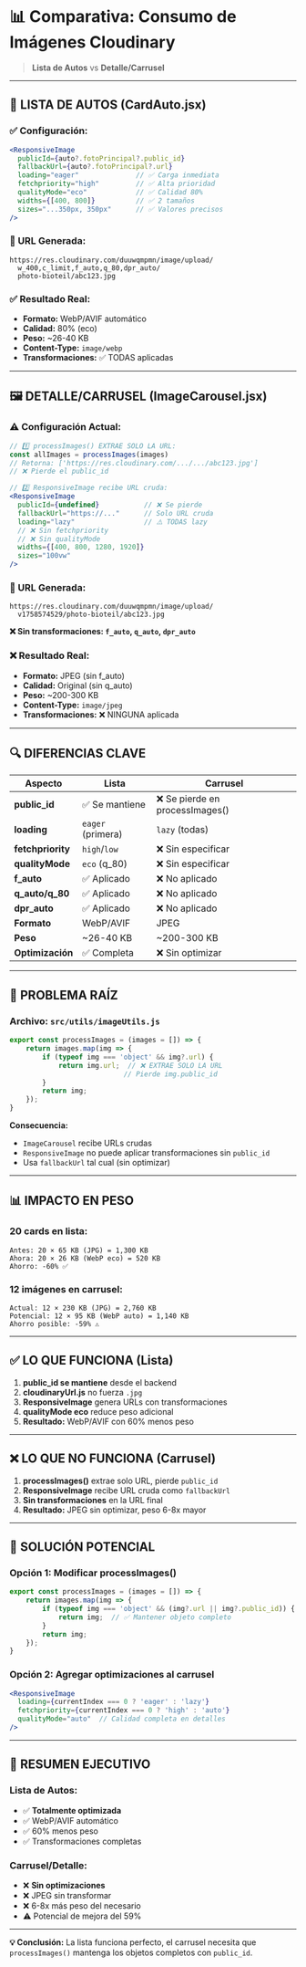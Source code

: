 # 📊 Comparativa: Consumo de Imágenes Cloudinary

> **Lista de Autos** vs **Detalle/Carrusel**

---

## 📱 **LISTA DE AUTOS** (CardAuto.jsx)

### **✅ Configuración:**

```jsx
<ResponsiveImage
  publicId={auto?.fotoPrincipal?.public_id}
  fallbackUrl={auto?.fotoPrincipal?.url}
  loading="eager"              // ✅ Carga inmediata
  fetchpriority="high"         // ✅ Alta prioridad
  qualityMode="eco"            // ✅ Calidad 80%
  widths={[400, 800]}          // ✅ 2 tamaños
  sizes="...350px, 350px"      // ✅ Valores precisos
/>
```

### **🔗 URL Generada:**
```
https://res.cloudinary.com/duuwqmpmn/image/upload/
  w_400,c_limit,f_auto,q_80,dpr_auto/
  photo-bioteil/abc123.jpg
```

### **✅ Resultado Real:**
- **Formato:** WebP/AVIF automático
- **Calidad:** 80% (eco)
- **Peso:** ~26-40 KB
- **Content-Type:** `image/webp`
- **Transformaciones:** ✅ TODAS aplicadas

---

## 🖼️ **DETALLE/CARRUSEL** (ImageCarousel.jsx)

### **⚠️ Configuración Actual:**

```jsx
// 1️⃣ processImages() EXTRAE SOLO LA URL:
const allImages = processImages(images)
// Retorna: ['https://res.cloudinary.com/.../.../abc123.jpg']
// ❌ Pierde el public_id

// 2️⃣ ResponsiveImage recibe URL cruda:
<ResponsiveImage
  publicId={undefined}           // ❌ Se pierde
  fallbackUrl="https://..."      // Solo URL cruda
  loading="lazy"                 // ⚠️ TODAS lazy
  // ❌ Sin fetchpriority
  // ❌ Sin qualityMode
  widths={[400, 800, 1280, 1920]}
  sizes="100vw"
/>
```

### **🔗 URL Generada:**
```
https://res.cloudinary.com/duuwqmpmn/image/upload/
  v1758574529/photo-bioteil/abc123.jpg
```
**❌ Sin transformaciones: `f_auto`, `q_auto`, `dpr_auto`**

### **❌ Resultado Real:**
- **Formato:** JPEG (sin f_auto)
- **Calidad:** Original (sin q_auto)
- **Peso:** ~200-300 KB
- **Content-Type:** `image/jpeg`
- **Transformaciones:** ❌ NINGUNA aplicada

---

## 🔍 **DIFERENCIAS CLAVE**

| Aspecto | Lista | Carrusel |
|---------|-------|----------|
| **public_id** | ✅ Se mantiene | ❌ Se pierde en processImages() |
| **loading** | `eager` (primera) | `lazy` (todas) |
| **fetchpriority** | `high`/`low` | ❌ Sin especificar |
| **qualityMode** | `eco` (q_80) | ❌ Sin especificar |
| **f_auto** | ✅ Aplicado | ❌ No aplicado |
| **q_auto/q_80** | ✅ Aplicado | ❌ No aplicado |
| **dpr_auto** | ✅ Aplicado | ❌ No aplicado |
| **Formato** | WebP/AVIF | JPEG |
| **Peso** | ~26-40 KB | ~200-300 KB |
| **Optimización** | ✅ Completa | ❌ Sin optimizar |

---

## 🐛 **PROBLEMA RAÍZ**

### **Archivo: `src/utils/imageUtils.js`**

```javascript
export const processImages = (images = []) => {
    return images.map(img => {
        if (typeof img === 'object' && img?.url) {
            return img.url;  // ❌ EXTRAE SOLO LA URL
                            // Pierde img.public_id
        }
        return img;
    });
}
```

**Consecuencia:**
- `ImageCarousel` recibe URLs crudas
- `ResponsiveImage` no puede aplicar transformaciones sin `public_id`
- Usa `fallbackUrl` tal cual (sin optimizar)

---

## 📊 **IMPACTO EN PESO**

### **20 cards en lista:**
```
Antes: 20 × 65 KB (JPG) = 1,300 KB
Ahora: 20 × 26 KB (WebP eco) = 520 KB
Ahorro: -60% ✅
```

### **12 imágenes en carrusel:**
```
Actual: 12 × 230 KB (JPG) = 2,760 KB
Potencial: 12 × 95 KB (WebP auto) = 1,140 KB
Ahorro posible: -59% ⚠️
```

---

## ✅ **LO QUE FUNCIONA (Lista)**

1. **public_id se mantiene** desde el backend
2. **cloudinaryUrl.js** no fuerza `.jpg`
3. **ResponsiveImage** genera URLs con transformaciones
4. **qualityMode eco** reduce peso adicional
5. **Resultado:** WebP/AVIF con 60% menos peso

---

## ❌ **LO QUE NO FUNCIONA (Carrusel)**

1. **processImages()** extrae solo URL, pierde `public_id`
2. **ResponsiveImage** recibe URL cruda como `fallbackUrl`
3. **Sin transformaciones** en la URL final
4. **Resultado:** JPEG sin optimizar, peso 6-8x mayor

---

## 🎯 **SOLUCIÓN POTENCIAL**

### **Opción 1: Modificar processImages()**
```javascript
export const processImages = (images = []) => {
    return images.map(img => {
        if (typeof img === 'object' && (img?.url || img?.public_id)) {
            return img;  // ✅ Mantener objeto completo
        }
        return img;
    });
}
```

### **Opción 2: Agregar optimizaciones al carrusel**
```jsx
<ResponsiveImage
  loading={currentIndex === 0 ? 'eager' : 'lazy'}
  fetchpriority={currentIndex === 0 ? 'high' : 'auto'}
  qualityMode="auto"  // Calidad completa en detalles
/>
```

---

## 📝 **RESUMEN EJECUTIVO**

### **Lista de Autos:**
- ✅ **Totalmente optimizada**
- ✅ WebP/AVIF automático
- ✅ 60% menos peso
- ✅ Transformaciones completas

### **Carrusel/Detalle:**
- ❌ **Sin optimizaciones**
- ❌ JPEG sin transformar
- ❌ 6-8x más peso del necesario
- ⚠️ Potencial de mejora del 59%

---

**💡 Conclusión:** La lista funciona perfecto, el carrusel necesita que `processImages()` mantenga los objetos completos con `public_id`.
